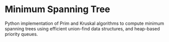 # Minimum Spanning Tree

Python implementation of Prim and Kruskal algorithms to compute minimum
spanning trees using efficient union-find data structures, and heap-based
priority queues.
